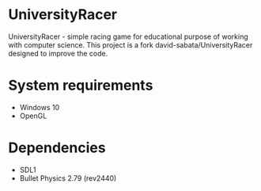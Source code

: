 # UniversityRacer

UniversityRacer - simple racing game for educational purpose of working with computer science. This project is a fork david-sabata/UniversityRacer designed to improve the code.

# System requirements

* Windows 10
* OpenGL

# Dependencies

* SDL1
* Bullet Physics 2.79 (rev2440)